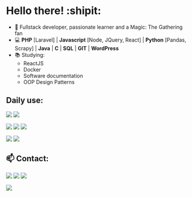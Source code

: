 # Hello there! :shipit:

- :man: Fullstack developer, passionate learner and a Magic: The Gathering fan
- :computer: **PHP** [Laravel] | **Javascript** [Node, JQuery, React] | **Python** [Pandas, Scrapy] | **Java** | **C** | **SQL** | **GIT** | **WordPress**
- 📚 Studying:
  - ReactJS
  - Docker
  - Software documentation
  - OOP Design Patterns

  
## Daily use:
![](https://img.shields.io/badge/PHP-777BB4?style=for-the-badge&logo=php&logoColor=white)
![](https://img.shields.io/badge/Laravel-FF2D20?style=for-the-badge&logo=laravel&logoColor=white)

![](https://img.shields.io/badge/JavaScript-F7DF1E?style=for-the-badge&logo=javascript&logoColor=black)
![](https://img.shields.io/badge/jQuery-0769AD?style=for-the-badge&logo=jquery&logoColor=white)
![](https://img.shields.io/badge/Node.js-43853D?style=for-the-badge&logo=node.js&logoColor=white)

![](https://img.shields.io/badge/Ubuntu-E95420?style=for-the-badge&logo=ubuntu&logoColor=white)
![](https://img.shields.io/badge/GitHub-100000?style=for-the-badge&logo=github&logoColor=white)

## :mailbox: Contact:

[![](https://img.shields.io/badge/Gmail-D14836?style=for-the-badge&logo=gmail&logoColor=white)](mailto:brennol.c.b@gmail.com)
[![](https://img.shields.io/badge/LinkedIn-0077B5?style=for-the-badge&logo=linkedin&logoColor=white)](https://linkedin.com/in/DwarfThief)
[![](https://img.shields.io/badge/Instagram-E4405F?style=for-the-badge&logo=instagram&logoColor=white)](https://www.instagram.com/dwarfthief/)

![](https://github-readme-stats.vercel.app/api?username=Dwarfthief&show_icons=true)

